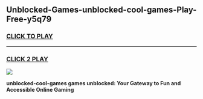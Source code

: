
## Unblocked-Games-unblocked-cool-games-Play-Free-y5q79
<h3>
<a href="https://premium76.site?title=unblocked-cool-games&ref=15A">CLICK TO PLAY</a></h3>
<hr>

<h3>
<a href="https://premium76.site?title=unblocked-cool-games&ref=15A">CLICK 2 PLAY</a>
  
</h3>

<a href="https://premium76.site?title=unblocked-cool-games&ref=15A"><img src="https://clearcache.store/games.png"></a>


**unblocked-cool-games games unblocked: Your Gateway to Fun and Accessible Online Gaming**

